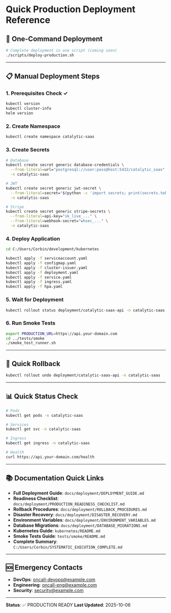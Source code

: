 # Quick Production Deployment Reference

## 🚀 One-Command Deployment

```bash
# Complete deployment in one script (coming soon)
./scripts/deploy-production.sh
```

---

## 📋 Manual Deployment Steps

### 1. Prerequisites Check ✓

```bash
kubectl version
kubectl cluster-info
helm version
```

### 2. Create Namespace

```bash
kubectl create namespace catalytic-saas
```

### 3. Create Secrets

```bash
# Database
kubectl create secret generic database-credentials \
  --from-literal=url="postgresql://user:pass@host:5432/catalytic_saas" \
  -n catalytic-saas

# JWT
kubectl create secret generic jwt-secret \
  --from-literal=secret="$(python -c 'import secrets; print(secrets.token_urlsafe(64))')" \
  -n catalytic-saas

# Stripe
kubectl create secret generic stripe-secrets \
  --from-literal=api-key="sk_live_..." \
  --from-literal=webhook-secret="whsec_..." \
  -n catalytic-saas
```

### 4. Deploy Application

```bash
cd C:/Users/Corbin/development/kubernetes

kubectl apply -f serviceaccount.yaml
kubectl apply -f configmap.yaml
kubectl apply -f cluster-issuer.yaml
kubectl apply -f deployment.yaml
kubectl apply -f service.yaml
kubectl apply -f ingress.yaml
kubectl apply -f hpa.yaml
```

### 5. Wait for Deployment

```bash
kubectl rollout status deployment/catalytic-saas-api -n catalytic-saas --timeout=5m
```

### 6. Run Smoke Tests

```bash
export PRODUCTION_URL=https://api.your-domain.com
cd ../tests/smoke
./smoke_test_runner.sh
```

---

## 🔄 Quick Rollback

```bash
kubectl rollout undo deployment/catalytic-saas-api -n catalytic-saas
```

---

## 📊 Quick Status Check

```bash
# Pods
kubectl get pods -n catalytic-saas

# Services
kubectl get svc -n catalytic-saas

# Ingress
kubectl get ingress -n catalytic-saas

# Health
curl https://api.your-domain.com/health
```

---

## 📚 Documentation Quick Links

- **Full Deployment Guide**: `docs/deployment/DEPLOYMENT_GUIDE.md`
- **Readiness Checklist**: `docs/deployment/PRODUCTION_READINESS_CHECKLIST.md`
- **Rollback Procedures**: `docs/deployment/ROLLBACK_PROCEDURES.md`
- **Disaster Recovery**: `docs/deployment/DISASTER_RECOVERY.md`
- **Environment Variables**: `docs/deployment/ENVIRONMENT_VARIABLES.md`
- **Database Migrations**: `docs/deployment/DATABASE_MIGRATIONS.md`
- **Kubernetes Guide**: `kubernetes/README.md`
- **Smoke Tests Guide**: `tests/smoke/README.md`
- **Complete Summary**: `C:/Users/Corbin/SYSTEMATIC_EXECUTION_COMPLETE.md`

---

## 🆘 Emergency Contacts

- **DevOps**: oncall-devops@example.com
- **Engineering**: oncall-eng@example.com
- **Security**: security@example.com

---

**Status**: ✅ PRODUCTION READY
**Last Updated**: 2025-10-06
